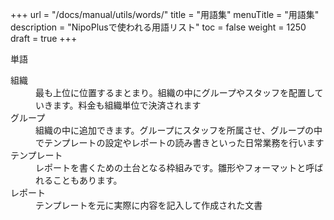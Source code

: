 +++
url = "/docs/manual/utils/words/"
title = "用語集"
menuTitle = "用語集"
description = "NipoPlusで使われる用語リスト"
toc = false
weight = 1250
draft = true
+++

単語

<dl class="basic">
<dt>組織</dt>
<dd>最も上位に位置するまとまり。組織の中にグループやスタッフを配置していきます。料金も組織単位で決済されます</dd>
<dt>グループ</dt>
<dd>組織の中に追加できます。グループにスタッフを所属させ、グループの中でテンプレートの設定やレポートの読み書きといった日常業務を行います</dd>
<dt>テンプレート</dt>
<dd>レポートを書くための土台となる枠組みです。雛形やフォーマットと呼ばれることもあります。</dd>
<dt>レポート</dt>
<dd>テンプレートを元に実際に内容を記入して作成された文書</dd>
</dl>
